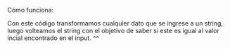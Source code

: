 Cómo funciona:

Con este código transformamos cualquier dato que se ingrese a un string, luego 
volteamos el string con el objetivo de saber si este es igual al valor incial 
encontrado en el input. ^^
